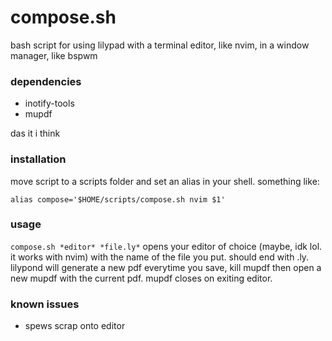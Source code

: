 # compose.sh
bash script for using lilypad with a terminal editor, like nvim, in a window manager, like bspwm

### dependencies
- inotify-tools
- mupdf

das it i think


### installation
move script to a scripts folder and set an alias in your shell. something like:
```
alias compose='$HOME/scripts/compose.sh nvim $1'
```

### usage
`compose.sh *editor* *file.ly*`
opens your editor of choice (maybe, idk lol. it works with nvim) 
with the name of the file you put. should end with .ly. lilypond
will generate a new pdf everytime you save, kill mupdf then open
a new mupdf with the current pdf. mupdf closes on exiting editor.

### known issues
- spews scrap onto editor
